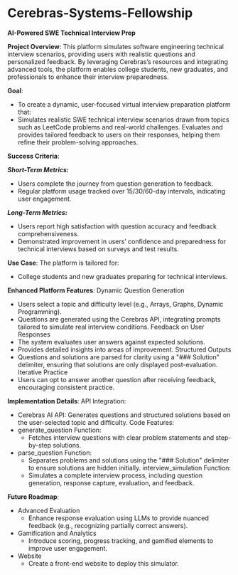 # Cerebras-Systems-Fellowship

**AI-Powered SWE Technical Interview Prep**

**Project Overview**:
This platform simulates software engineering technical interview scenarios, providing users with realistic questions and personalized feedback. By leveraging Cerebras’s resources and integrating advanced tools, the platform enables college students, new graduates, and professionals to enhance their interview preparedness.

**Goal**:
- To create a dynamic, user-focused virtual interview preparation platform that:
- Simulates realistic SWE technical interview scenarios drawn from topics such as LeetCode problems and real-world challenges.
Evaluates and provides tailored feedback to users on their responses, helping them refine their problem-solving approaches.

**Success Criteria**:

**_Short-Term Metrics:_**
- Users complete the journey from question generation to feedback.
- Regular platform usage tracked over 15/30/60-day intervals, indicating user engagement.
  
**_Long-Term Metrics:_**
- Users report high satisfaction with question accuracy and feedback comprehensiveness.
- Demonstrated improvement in users’ confidence and preparedness for technical interviews based on surveys and test results.

**Use Case**:
The platform is tailored for:
- College students and new graduates preparing for technical interviews.

**Enhanced Platform Features**:
Dynamic Question Generation
- Users select a topic and difficulty level (e.g., Arrays, Graphs, Dynamic Programming).
- Questions are generated using the Cerebras API, integrating prompts tailored to simulate real interview conditions.
Feedback on User Responses
- The system evaluates user answers against expected solutions.
- Provides detailed insights into areas of improvement.
Structured Outputs
- Questions and solutions are parsed for clarity using a "### Solution" delimiter, ensuring that solutions are only displayed post-evaluation.
Iterative Practice
- Users can opt to answer another question after receiving feedback, encouraging consistent practice.

**Implementation Details**:
API Integration:
- Cerebras AI API: Generates questions and structured solutions based on the user-selected topic and difficulty.
Code Features:
- generate_question Function:
   - Fetches interview questions with clear problem statements and step-by-step solutions.
- parse_question Function:
   - Separates problems and solutions using the "### Solution" delimiter to ensure solutions are hidden initially.
interview_simulation Function:
   - Simulates a complete interview process, including question generation, response capture, evaluation, and feedback.

**Future Roadmap**:
- Advanced Evaluation
   - Enhance response evaluation using LLMs to provide nuanced feedback (e.g., recognizing partially correct answers).
- Gamification and Analytics
   - Introduce scoring, progress tracking, and gamified elements to improve user engagement.
- Website 
   - Create a front-end website to deploy this simulator. 


